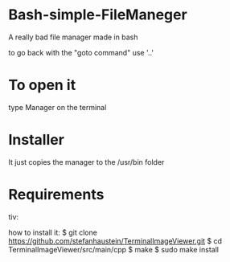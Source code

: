 # Bash-simple-FileManeger
A really bad file manager made in bash

to go back with the "goto command" use '..'

# To open it
type Manager on the terminal

# Installer
It just copies the manager to the /usr/bin folder

# Requirements
tiv:

how to install it:
$ git clone https://github.com/stefanhaustein/TerminalImageViewer.git
$ cd TerminalImageViewer/src/main/cpp
$ make
$ sudo make install
